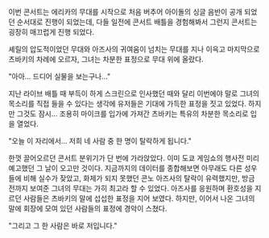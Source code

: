 이번 콘서트는 에리카의 무대를 시작으로 처음 버추어 아이돌의 싱글 음반이 공개 되었던 순서대로 진행이 되었는데, 다들 일전에 콘서트 배틀을 경험해봐서 그런지 콘서트는 굉장히 매끄럽게 진행 되었다. 

셰릴의 압도적이었던 무대와 아즈사의 귀여움이 넘치는 무대를 지나 이윽고 마지막으로 츠바키의 차례에 오르자, 그녀는 차분한 표정으로 무대 위에 올랐다. 

"아아... 드디어 실물을 보는구나..." 

지난 라이브 배틀 때 부득이 하게 스크린으로 인사했던 때와 달리 이번에야 말로 그녀의 목소리를 직접 들을 수 있다는 생각에 유저들은 기대에 가득한 표정을 짓고 있었다. 
하지만 그것도 잠시... 
조용히 마이크를 입가에 가져간 츠바키는 특유의 차분한 목소리로 입을 열었다. 

"오늘 이 자리에서... 저희 네 사람 중 한 명이 탈락하게 됩니다." 

한껏 끌어오르던 콘서트 분위기가 단 번에 가라앉았다. 
이미 도쿄 게임쇼의 행사전 미리 예고했던 그 날이 오고만 것이다. 
지금까지의 데이터를 종합해보면 아무래도 다른 성우들에 비해 실수가 잦았고, 화제가 되지 못했던 콘노 아즈사의 탈락이 유력했지만, 방금 전까지 보여준 그녀의 무대는 가히 최고라 할 수 있었다. 
아즈사를 응원하며 환호성을 지르던 사람들은 츠바키의 말에 섭섭한 표정을 지어 보였다. 
하지만, 이어서 나온 그녀의 말에 회장에 모여 있던 사람들의 표정에 경악이 스쳤다. 

"그리고 그 한 사람은 바로 저입니다."